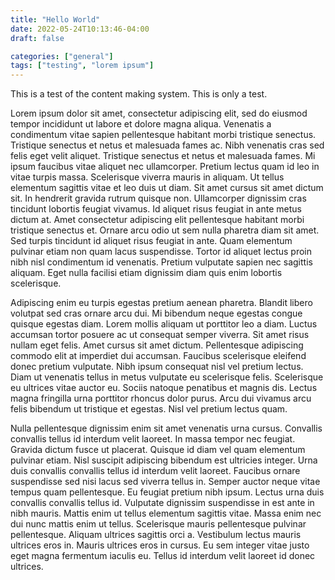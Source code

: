 ```yaml
---
title: "Hello World"
date: 2022-05-24T10:13:46-04:00
draft: false

categories: ["general"]
tags: ["testing", "lorem ipsum"]
---
```


This is a test of the content making system. This is only a test.

Lorem ipsum dolor sit amet, consectetur adipiscing elit, sed do eiusmod tempor incididunt ut labore et dolore magna aliqua. Venenatis a condimentum vitae sapien pellentesque habitant morbi tristique senectus. Tristique senectus et netus et malesuada fames ac. Nibh venenatis cras sed felis eget velit aliquet. Tristique senectus et netus et malesuada fames. Mi ipsum faucibus vitae aliquet nec ullamcorper. Pretium lectus quam id leo in vitae turpis massa. Scelerisque viverra mauris in aliquam. Ut tellus elementum sagittis vitae et leo duis ut diam. Sit amet cursus sit amet dictum sit. In hendrerit gravida rutrum quisque non. Ullamcorper dignissim cras tincidunt lobortis feugiat vivamus. Id aliquet risus feugiat in ante metus dictum at. Amet consectetur adipiscing elit pellentesque habitant morbi tristique senectus et. Ornare arcu odio ut sem nulla pharetra diam sit amet. Sed turpis tincidunt id aliquet risus feugiat in ante. Quam elementum pulvinar etiam non quam lacus suspendisse. Tortor id aliquet lectus proin nibh nisl condimentum id venenatis. Pretium vulputate sapien nec sagittis aliquam. Eget nulla facilisi etiam dignissim diam quis enim lobortis scelerisque.

Adipiscing enim eu turpis egestas pretium aenean pharetra. Blandit libero volutpat sed cras ornare arcu dui. Mi bibendum neque egestas congue quisque egestas diam. Lorem mollis aliquam ut porttitor leo a diam. Luctus accumsan tortor posuere ac ut consequat semper viverra. Sit amet risus nullam eget felis. Amet cursus sit amet dictum. Pellentesque adipiscing commodo elit at imperdiet dui accumsan. Faucibus scelerisque eleifend donec pretium vulputate. Nibh ipsum consequat nisl vel pretium lectus. Diam ut venenatis tellus in metus vulputate eu scelerisque felis. Scelerisque eu ultrices vitae auctor eu. Sociis natoque penatibus et magnis dis. Lectus magna fringilla urna porttitor rhoncus dolor purus. Arcu dui vivamus arcu felis bibendum ut tristique et egestas. Nisl vel pretium lectus quam.

Nulla pellentesque dignissim enim sit amet venenatis urna cursus. Convallis convallis tellus id interdum velit laoreet. In massa tempor nec feugiat. Gravida dictum fusce ut placerat. Quisque id diam vel quam elementum pulvinar etiam. Nisl suscipit adipiscing bibendum est ultricies integer. Urna duis convallis convallis tellus id interdum velit laoreet. Faucibus ornare suspendisse sed nisi lacus sed viverra tellus in. Semper auctor neque vitae tempus quam pellentesque. Eu feugiat pretium nibh ipsum. Lectus urna duis convallis convallis tellus id. Vulputate dignissim suspendisse in est ante in nibh mauris. Mattis enim ut tellus elementum sagittis vitae. Massa enim nec dui nunc mattis enim ut tellus. Scelerisque mauris pellentesque pulvinar pellentesque. Aliquam ultrices sagittis orci a. Vestibulum lectus mauris ultrices eros in. Mauris ultrices eros in cursus. Eu sem integer vitae justo eget magna fermentum iaculis eu. Tellus id interdum velit laoreet id donec ultrices.
